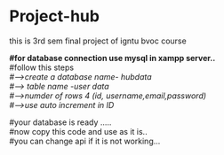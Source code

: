 # Project-hub
this is 3rd sem final project of igntu bvoc course

**#for database connection use mysql in xampp server..** <br />
#follow this steps<br />
_#-->create a database name- hubdata<br />
#--> table name -user data<br />
#-->numder of rows 4 (id, username,email,password)<br />
#-->use auto increment in ID_<br />

#your database is ready .....<br />
#now copy this code and use as it is..<br />
#you can change api if it is not working...<br />
